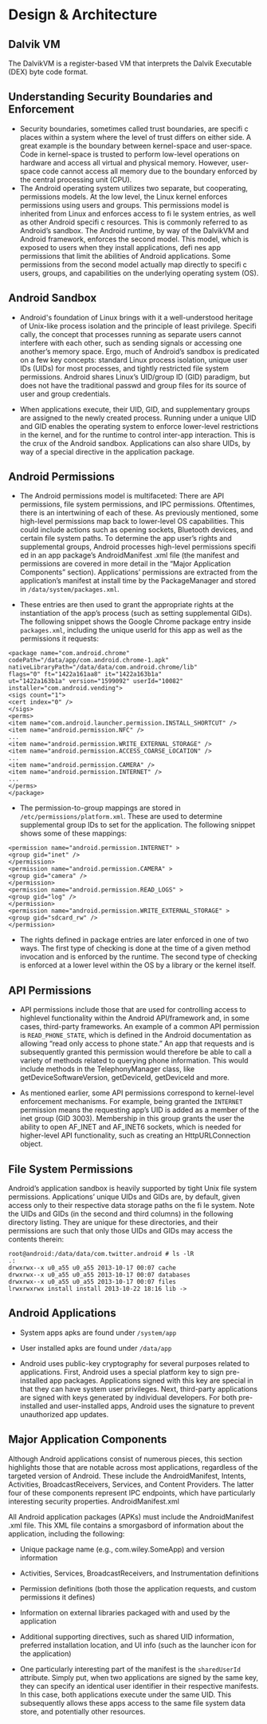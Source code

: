 # Design & Architecture

## Dalvik VM
The DalvikVM is a register-based VM that interprets the Dalvik Executable (DEX) byte code format. 

## Understanding Security Boundaries and Enforcement
* Security boundaries, sometimes called trust boundaries, are specifi c places
within a system where the level of trust differs on either side. A great example
is the boundary between kernel-space and user-space. Code in kernel-space is
trusted to perform low-level operations on hardware and access all virtual and
physical memory. However, user-space code cannot access all memory due to
the boundary enforced by the central processing unit (CPU).
* The Android operating system utilizes two separate, but cooperating, permissions
models. At the low level, the Linux kernel enforces permissions using
users and groups. This permissions model is inherited from Linux and enforces
access to fi le system entries, as well as other Android specifi c resources. This is
commonly referred to as Android’s sandbox. The Android runtime, by way of
the DalvikVM and Android framework, enforces the second model. This model,
which is exposed to users when they install applications, defi nes app permissions
that limit the abilities of Android applications. Some permissions from the
second model actually map directly to specifi c users, groups, and capabilities
on the underlying operating system (OS).

## Android Sandbox
* Android's foundation of Linux brings with it a well-understood heritage of
Unix-like process isolation and the principle of least privilege. Specifi cally, the
concept that processes running as separate users cannot interfere with each
other, such as sending signals or accessing one another’s memory space. Ergo,
much of Android’s sandbox is predicated on a few key concepts: standard
Linux process isolation, unique user IDs (UIDs) for most processes, and tightly
restricted file system permissions.
Android shares Linux’s UID/group ID (GID) paradigm, but does not have the
traditional passwd and group files for its source of user and group credentials. 

* When applications execute, their UID, GID, and supplementary groups are
assigned to the newly created process. Running under a unique UID and GID
enables the operating system to enforce lower-level restrictions in the kernel,
and for the runtime to control inter-app interaction. This is the crux of the
Android sandbox. Applications can also share UIDs, by way of a special directive in the
application package. 

## Android Permissions
* The Android permissions model is multifaceted: There are API permissions, file
system permissions, and IPC permissions. Oftentimes, there is an intertwining
of each of these. As previously mentioned, some high-level permissions map
back to lower-level OS capabilities. This could include actions such as opening
sockets, Bluetooth devices, and certain file system paths.
To determine the app user’s rights and supplemental groups, Android processes
high-level permissions specifi ed in an app package’s AndroidManifest
.xml file (the manifest and permissions are covered in more detail in the “Major
Application Components” section). Applications’ permissions are extracted from
the application’s manifest at install time by the PackageManager and stored in
`/data/system/packages.xml`. 

* These entries are then used to grant the appropriate rights at the instantiation of the app’s process (such as setting supplemental
GIDs). The following snippet shows the Google Chrome package entry inside
`packages.xml`, including the unique userId for this app as well as the permissions
it requests:

```
<package name="com.android.chrome"
codePath="/data/app/com.android.chrome-1.apk"
nativeLibraryPath="/data/data/com.android.chrome/lib"
flags="0" ft="1422a161aa8" it="1422a163b1a"
ut="1422a163b1a" version="1599092" userId="10082"
installer="com.android.vending">
<sigs count="1">
<cert index="0" />
</sigs>
<perms>
<item name="com.android.launcher.permission.INSTALL_SHORTCUT" />
<item name="android.permission.NFC" />
...
<item name="android.permission.WRITE_EXTERNAL_STORAGE" />
<item name="android.permission.ACCESS_COARSE_LOCATION" />
...
<item name="android.permission.CAMERA" />
<item name="android.permission.INTERNET" />
...
</perms>
</package>
```

* The permission-to-group mappings are stored in `/etc/permissions/platform.xml`. These are used to determine supplemental group IDs to set for the application. The following snippet shows some of these mappings:

```
<permission name="android.permission.INTERNET" >
<group gid="inet" />
</permission>
<permission name="android.permission.CAMERA" >
<group gid="camera" />
</permission>
<permission name="android.permission.READ_LOGS" >
<group gid="log" />
</permission>
<permission name="android.permission.WRITE_EXTERNAL_STORAGE" >
<group gid="sdcard_rw" />
</permission>
 ```
* The rights defined in package entries are later enforced in one of two ways.
The first type of checking is done at the time of a given method invocation and
is enforced by the runtime. The second type of checking is enforced at a lower
level within the OS by a library or the kernel itself.
 
## API Permissions
* API permissions include those that are used for controlling access to highlevel
functionality within the Android API/framework and, in some cases,
third-party frameworks. An example of a common API permission is
`READ_PHONE_STATE`, which is defined in the Android documentation as allowing
“read only access to phone state.” An app that requests and is subsequently
granted this permission would therefore be able to call a variety of methods
related to querying phone information. This would include methods in
the TelephonyManager class, like getDeviceSoftwareVersion, getDeviceId,
getDeviceId and more.

* As mentioned earlier, some API permissions correspond to kernel-level enforcement
mechanisms. For example, being granted the `INTERNET` permission means
the requesting app’s UID is added as a member of the inet group (GID 3003).
Membership in this group grants the user the ability to open AF_INET and
AF_INET6 sockets, which is needed for higher-level API functionality, such as
creating an HttpURLConnection object.

## File System Permissions
Android’s application sandbox is heavily supported by tight Unix file system
permissions. Applications’ unique UIDs and GIDs are, by default, given access
only to their respective data storage paths on the fi le system. Note the UIDs
and GIDs (in the second and third columns) in the following directory listing.
They are unique for these directories, and their permissions are such that only
those UIDs and GIDs may access the contents therein:

```
root@android:/data/data/com.twitter.android # ls -lR
.:
drwxrwx--x u0_a55 u0_a55 2013-10-17 00:07 cache
drwxrwx--x u0_a55 u0_a55 2013-10-17 00:07 databases
drwxrwx--x u0_a55 u0_a55 2013-10-17 00:07 files
lrwxrwxrwx install install 2013-10-22 18:16 lib -> 
```

## Android Applications

* System apps apks are found under `/system/app`

* User installed apks are found under `/data/app`

* Android uses public-key cryptography for several purposes related to applications.
First, Android uses a special platform key to sign pre-installed app packages.
Applications signed with this key are special in that they can have system user
privileges. Next, third-party applications are signed with keys generated by
individual developers. For both pre-installed and user-installed apps, Android
uses the signature to prevent unauthorized app updates.

## Major Application Components
Although Android applications consist of numerous pieces, this section highlights
those that are notable across most applications, regardless of the targeted version
of Android. These include the AndroidManifest, Intents, Activities, BroadcastReceivers,
Services, and Content Providers. The latter four of these components represent
IPC endpoints, which have particularly interesting security properties.
AndroidManifest.xml

All Android application packages (APKs) must include the AndroidManifest
.xml file. This XML file contains a smorgasbord of information about the application,
including the following:
 
  * Unique package name (e.g., com.wiley.SomeApp) and version information
  * Activities, Services, BroadcastReceivers, and Instrumentation definitions
  * Permission definitions (both those the application requests, and custom
permissions it defines)
  * Information on external libraries packaged with and used by the application
  * Additional supporting directives, such as shared UID information, preferred
installation location, and UI info (such as the launcher icon for the
application)

* One particularly interesting part of the manifest is the `sharedUserId` attribute.
Simply put, when two applications are signed by the same key, they can
specify an identical user identifier in their respective manifests. In this case,
both applications execute under the same UID. This subsequently allows these
apps access to the same file system data store, and potentially other resources.


